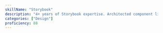 ```yaml
---
skillName: "Storybook"
description: "4+ years of Storybook expertise. Architected component library at Restoration Hardware, increasing development velocity by 25% through reusable design systems."
categories: ["Design"]
proficiency: 88
---
```

